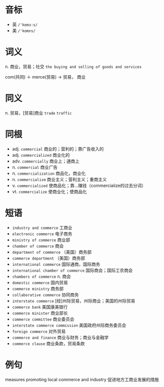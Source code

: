 # 音标

- 英 `/'kɒmɜːs/`
- 美 `/'kɑmɝs/`

# 词义

n. 商业，贸易；社交
`the buying and selling of goods and services`



com(共同) ＋ merce(贸易) → 贸易， 商业

# 同义

n. 贸易，[贸易]商业
`trade` `traffic`

# 同根

- adj. `commercial` 商业的；营利的；靠广告收入的
- adj. `commercialized` 商业化的
- adv. `commercially` 商业上；通商上
- n. `commercial` 商业广告
- n. `commercialization` 商品化，商业化
- n. `commercialism` 商业主义；营利主义；重商主义
- v. `commercialized` 使商品化；靠…赚钱（commercialize的过去分词）
- vt. `commercialize` 使商业化；使商品化

# 短语

- `industry and commerce` 工商业
- `electronic commerce` 电子商务
- `ministry of commerce` 商业部
- `chamber of commerce` 商会
- `department of commerce` （美国）商务部
- `commerce department` （美国）商务部
- `international commerce` 国际通商，国际商务
- `international chamber of commerce` 国际商会；国际工农商会
- `chambers of commerce` n. 商会
- `domestic commerce` 国内贸易
- `commerce ministry` 商务部
- `collaborative commerce` 协同商务
- `interstate commerce` [经]州际贸易，州际商业；美国的州际贸易
- `commerce bank` 美国康美银行
- `commerce minister` 商业部长
- `commerce committee` 商业委员会
- `interstate commerce commission` 美国政府州际商务委员会
- `foreign commerce` 对外贸易
- `commerce and finance` 商业与财务；商业与金融学
- `commerce clause` 商业条款，贸易条款

# 例句

measures promoting local commerce and industry
促进地方工商业发展的措施


